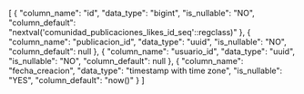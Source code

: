 [
  {
    "column_name": "id",
    "data_type": "bigint",
    "is_nullable": "NO",
    "column_default": "nextval('comunidad_publicaciones_likes_id_seq'::regclass)"
  },
  {
    "column_name": "publicacion_id",
    "data_type": "uuid",
    "is_nullable": "NO",
    "column_default": null
  },
  {
    "column_name": "usuario_id",
    "data_type": "uuid",
    "is_nullable": "NO",
    "column_default": null
  },
  {
    "column_name": "fecha_creacion",
    "data_type": "timestamp with time zone",
    "is_nullable": "YES",
    "column_default": "now()"
  }
]